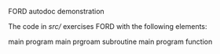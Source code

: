 FORD autodoc demonstration

The code in *src/* exercises FORD with the following elements:

main program
main prgroam subroutine
main program function

